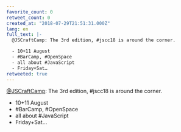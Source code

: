 ```yaml
---
favorite_count: 0
retweet_count: 0
created_at: "2018-07-29T21:51:31.000Z"
lang: en
full_text: |-
  @JSCraftCamp: The 3rd edition, #jscc18 is around the corner.

  - 10+11 August
  - #BarCamp, #OpenSpace
  - all about #JavaScript
  - Friday+Sat…
retweeted: true
---
```


[@JSCraftCamp](https://twitter.com/JSCraftCamp): The 3rd edition, #jscc18 is
around the corner.

- 10+11 August
- #BarCamp, #OpenSpace
- all about #JavaScript
- Friday+Sat…
